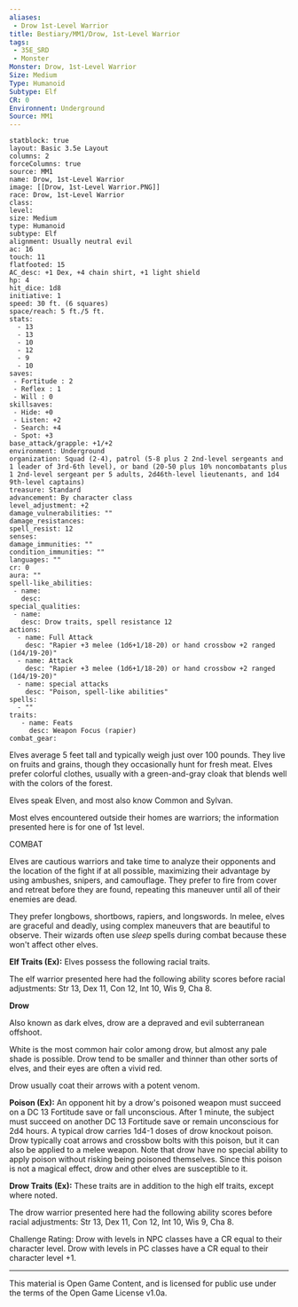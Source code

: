 ```yaml
---
aliases:
 - Drow 1st-Level Warrior
title: Bestiary/MM1/Drow, 1st-Level Warrior
tags: 
 - 35E_SRD
 - Monster
Monster: Drow, 1st-Level Warrior
Size: Medium
Type: Humanoid
Subtype: Elf 
CR: 0
Environnent: Underground
Source: MM1
---
```


```statblock
statblock: true
layout: Basic 3.5e Layout
columns: 2
forceColumns: true
source: MM1 
name: Drow, 1st-Level Warrior
image: [[Drow, 1st-Level Warrior.PNG]]
race: Drow, 1st-Level Warrior
class: 
level: 
size: Medium
type: Humanoid
subtype: Elf 
alignment: Usually neutral evil
ac: 16
touch: 11
flatfooted: 15
AC_desc: +1 Dex, +4 chain shirt, +1 light shield
hp: 4
hit_dice: 1d8
initiative: 1
speed: 30 ft. (6 squares)
space/reach: 5 ft./5 ft.
stats:
  - 13
  - 13
  - 10
  - 12
  - 9
  - 10
saves:
 - Fortitude : 2
 - Reflex : 1
 - Will : 0
skillsaves:
 - Hide: +0
 - Listen: +2
 - Search: +4
 - Spot: +3
base_attack/grapple: +1/+2
environment: Underground
organization: Squad (2-4), patrol (5-8 plus 2 2nd-level sergeants and 1 leader of 3rd-6th level), or band (20-50 plus 10% noncombatants plus 1 2nd-level sergeant per 5 adults, 2d46th-level lieutenants, and 1d4 9th-level captains)
treasure: Standard
advancement: By character class
level_adjustment: +2
damage_vulnerabilities: ""
damage_resistances: 
spell_resist: 12
senses: 
damage_immunities: ""
condition_immunities: ""
languages: ""
cr: 0
aura: ""
spell-like_abilities:
 - name: 
   desc: 
special_qualities:
 - name:
   desc: Drow traits, spell resistance 12
actions:
  - name: Full Attack
    desc: "Rapier +3 melee (1d6+1/18-20) or hand crossbow +2 ranged (1d4/19-20)"
  - name: Attack
    desc: "Rapier +3 melee (1d6+1/18-20) or hand crossbow +2 ranged (1d4/19-20)"
  - name: special attacks
    desc: "Poison, spell-like abilities"
spells:
  - ""
traits:
   - name: Feats
     desc: Weapon Focus (rapier)
combat_gear:  
```


Elves average 5 feet tall and typically weigh just over 100 pounds. They live on fruits and grains, though they occasionally hunt for fresh meat. Elves prefer colorful clothes, usually with a green-and-gray cloak that blends well with the colors of the forest.

Elves speak Elven, and most also know Common and Sylvan.

Most elves encountered outside their homes are warriors; the information presented here is for one of 1st level.

COMBAT

Elves are cautious warriors and take time to analyze their opponents and the location of the fight if at all possible, maximizing their advantage by using ambushes, snipers, and camouflage. They prefer to fire from cover and retreat before they are found, repeating this maneuver until all of their enemies are dead.

They prefer longbows, shortbows, rapiers, and longswords. In melee, elves are graceful and deadly, using complex maneuvers that are beautiful to observe. Their wizards often use *sleep* spells during combat because these won't affect other elves.


**Elf Traits (Ex):** Elves possess the following racial traits.

The elf warrior presented here had the following ability scores before racial adjustments: Str 13, Dex 11, Con 12, Int 10, Wis 9, Cha 8.


**Drow**


Also known as dark elves, drow are a depraved and evil subterranean offshoot.

White is the most common hair color among drow, but almost any pale shade is possible. Drow tend to be smaller and thinner than other sorts of elves, and their eyes are often a vivid red.

Drow usually coat their arrows with a potent venom.


**Poison (Ex):** An opponent hit by a drow's poisoned weapon must succeed on a DC 13 Fortitude save or fall unconscious. After 1 minute, the subject must succeed on another DC 13 Fortitude save or remain unconscious for 2d4 hours. A typical drow carries 1d4-1 doses of drow knockout poison. Drow typically coat arrows and crossbow bolts with this poison, but it can also be applied to a melee weapon. Note that drow have no special ability to apply poison without risking being poisoned themselves. Since this poison is not a magical effect, drow and other elves are susceptible to it.


**Drow Traits (Ex):** These traits are in addition to the high elf traits, except where noted.

The drow warrior presented here had the following ability scores before racial adjustments: Str 13, Dex 11, Con 12, Int 10, Wis 9, Cha 8.

Challenge Rating: Drow with levels in NPC classes have a CR equal to their character level. Drow with levels in PC classes have a CR equal to their character level +1.

---

This material is Open Game Content, and is licensed for public use under the terms of the Open Game License v1.0a.

